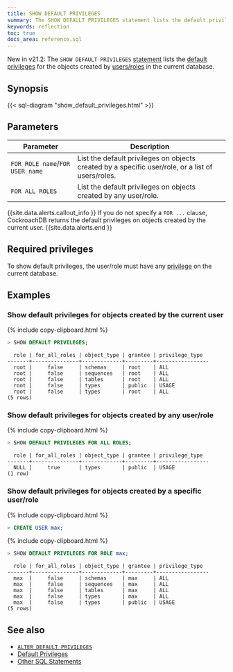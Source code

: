 ```yaml
---
title: SHOW DEFAULT PRIVILEGES
summary: The SHOW DEFAULT PRIVILEGES statement lists the default privileges for users/roles in the current database.
keywords: reflection
toc: true
docs_area: reference.sql
---
```


<span class="version-tag">New in v21.2</span>: The `SHOW DEFAULT PRIVILEGES` [statement](sql-statements.html) lists the [default privileges](authorization.html#default-privileges) for the objects created by [users/roles](authorization.html#roles) in the current database.

## Synopsis

<div>
{{< sql-diagram "show_default_privileges.html" >}}
</div>

## Parameters

Parameter | Description
----------|------------
`FOR ROLE name`/`FOR USER name` | List the default privileges on objects created by a specific user/role, or a list of users/roles.
`FOR ALL ROLES` | List the default privileges on objects created by any user/role.

{{site.data.alerts.callout_info }}
If you do not specify a `FOR ...` clause, CockroachDB returns the default privileges on objects created by the current user.
{{site.data.alerts.end }}

## Required privileges

To show default privileges, the user/role must have any [privilege](authorization.html#assign-privileges) on the current database.

## Examples

### Show default privileges for objects created by the current user

{% include copy-clipboard.html %}
~~~ sql
> SHOW DEFAULT PRIVILEGES;
~~~

~~~
  role | for_all_roles | object_type | grantee | privilege_type
-------+---------------+-------------+---------+-----------------
  root |     false     | schemas     | root    | ALL
  root |     false     | sequences   | root    | ALL
  root |     false     | tables      | root    | ALL
  root |     false     | types       | public  | USAGE
  root |     false     | types       | root    | ALL
(5 rows)
~~~

### Show default privileges for objects created by any user/role

{% include copy-clipboard.html %}
~~~ sql
> SHOW DEFAULT PRIVILEGES FOR ALL ROLES;
~~~

~~~
  role | for_all_roles | object_type | grantee | privilege_type
-------+---------------+-------------+---------+-----------------
  NULL |     true      | types       | public  | USAGE
(1 row)
~~~

### Show default privileges for objects created by a specific user/role

{% include copy-clipboard.html %}
~~~ sql
> CREATE USER max;
~~~

{% include copy-clipboard.html %}
~~~ sql
> SHOW DEFAULT PRIVILEGES FOR ROLE max;
~~~

~~~
  role | for_all_roles | object_type | grantee | privilege_type
-------+---------------+-------------+---------+-----------------
  max  |     false     | schemas     | max     | ALL
  max  |     false     | sequences   | max     | ALL
  max  |     false     | tables      | max     | ALL
  max  |     false     | types       | max     | ALL
  max  |     false     | types       | public  | USAGE
(5 rows)
~~~

## See also

- [`ALTER DEFAULT PRIVILEGES`](alter-default-privileges.html)
- [Default Privileges](authorization.html#default-privileges)
- [Other SQL Statements](sql-statements.html)
